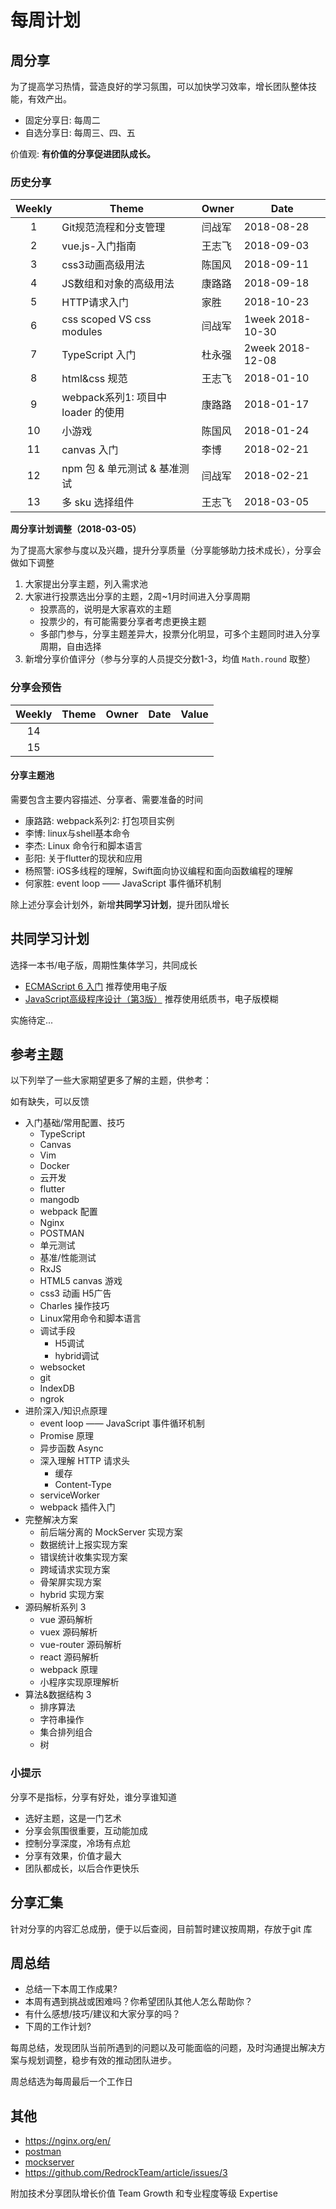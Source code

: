# 每周计划

## 周分享

为了提高学习热情，营造良好的学习氛围，可以加快学习效率，增长团队整体技能，有效产出。

- 固定分享日: 每周二
- 自选分享日: 每周三、四、五

价值观: **有价值的分享促进团队成长。**

### 历史分享

|Weekly | Theme | Owner | Date |
|:-----:| ----- | ----- | ---- |
|  1 | Git规范流程和分支管理  | 闫战军 | 2018-08-28 |
|  2 | vue.js-入门指南  | 王志飞 | 2018-09-03 |
|  3 | css3动画高级用法  | 陈国风 | 2018-09-11 |
|  4 | JS数组和对象的高级用法  | 康路路 | 2018-09-18 |
|  5 | HTTP请求入门  | 家胜 | 2018-10-23 |
|  6 | css scoped VS css modules | 闫战军 | 1week 2018-10-30
|  7 | TypeScript 入门 | 杜永强 | 2week 2018-12-08
|  8 | html&css 规范 | 王志飞 | 2018-01-10
|  9 | webpack系列1: 项目中 loader 的使用 | 康路路 | 2018-01-17
| 10 | 小游戏 | 陈国风 | 2018-01-24
| 11 | canvas 入门 | 李博 | 2018-02-21
| 12 | npm 包 & 单元测试 & 基准测试 | 闫战军 | 2018-02-21
| 13 | 多 sku 选择组件 | 王志飞 | 2018-03-05

**周分享计划调整（2018-03-05）**

为了提高大家参与度以及兴趣，提升分享质量（分享能够助力技术成长），分享会做如下调整

  1. 大家提出分享主题，列入需求池
  2. 大家进行投票选出分享的主题，2周~1月时间进入分享周期
      - 投票高的，说明是大家喜欢的主题
      - 投票少的，有可能需要分享者考虑更换主题
      - 多部门参与，分享主题差异大，投票分化明显，可多个主题同时进入分享周期，自由选择
  3. 新增分享价值评分（参与分享的人员提交分数1-3，均值 `Math.round` 取整）

### 分享会预告

|Weekly | Theme | Owner | Date | Value |
|:-----:| ----- | ----- | ---- | ----- |
| 14 | | | |
| 15 | | | |

#### 分享主题池

需要包含主要内容描述、分享者、需要准备的时间

- 康路路: webpack系列2: 打包项目实例
- 李博: linux与shell基本命令
- 李杰: Linux 命令行和脚本语言
- 彭阳: 关于flutter的现状和应用
- 杨照警: iOS多线程的理解，Swift面向协议编程和面向函数编程的理解
- 何家胜: event loop —— JavaScript 事件循环机制

<!-- - 康路路: webpack系列3: 基于 vue-cli2 的 webpack 配置 -->

除上述分享会计划外，新增**共同学习计划**，提升团队增长

## 共同学习计划

选择一本书/电子版，周期性集体学习，共同成长

- [ECMAScript 6 入门](http://es6.ruanyifeng.com/) 推荐使用电子版
- [JavaScript高级程序设计（第3版）](http://www.olecn.com/download.php?id=1367) 推荐使用纸质书，电子版模糊

实施待定...

## 参考主题

以下列举了一些大家期望更多了解的主题，供参考：

如有缺失，可以反馈

- 入门基础/常用配置、技巧
  - TypeScript
  - Canvas
  - Vim
  - Docker
  - 云开发
  - flutter
  - mangodb
  - webpack 配置
  - Nginx
  - POSTMAN
  - 单元测试
  - 基准/性能测试
  - RxJS
  - HTML5 canvas 游戏
  - css3 动画 H5广告
  - Charles 操作技巧
  - Linux常用命令和脚本语言
  - 调试手段
    - H5调试
    - hybrid调试
  - websocket
  - git
  - IndexDB
  - ngrok
- 进阶深入/知识点原理
  - event loop —— JavaScript 事件循环机制
  - Promise 原理
  - 异步函数 Async
  - 深入理解 HTTP 请求头
    - 缓存
    - Content-Type
  - serviceWorker
  - webpack 插件入门
- 完整解决方案
  - 前后端分离的 MockServer 实现方案
  - 数据统计上报实现方案
  - 错误统计收集实现方案
  - 跨域请求实现方案
  - 骨架屏实现方案
  - hybrid 实现方案
- 源码解析系列 3
  - vue 源码解析
  - vuex 源码解析
  - vue-router 源码解析
  - react 源码解析
  - webpack 原理
  - 小程序实现原理解析
- 算法&数据结构 3
  - 排序算法
  - 字符串操作
  - 集合排列组合
  - 树

### 小提示

分享不是指标，分享有好处，谁分享谁知道

- 选好主题，这是一门艺术
- 分享会氛围很重要，互动能加成
- 控制分享深度，冷场有点尬
- 分享有效果，价值才最大
- 团队都成长，以后合作更快乐

## 分享汇集

针对分享的内容汇总成册，便于以后查阅，目前暂时建议按周期，存放于git 库

## 周总结

- 总结一下本周工作成果?
- 本周有遇到挑战或困难吗？你希望团队其他人怎么帮助你？
- 有什么感想/技巧/建议和大家分享的吗？
- 下周的工作计划?

每周总结，发现团队当前所遇到的问题以及可能面临的问题，及时沟通提出解决方案与规划调整，稳步有效的推动团队进步。

周总结选为每周最后一个工作日

## 其他

- https://nginx.org/en/
- [postman](https://www.getpostman.com/docs/v6/postman/environments_and_globals/variables)
- [mockserver](https://my.oschina.net/xbl/blog/2246297)
- https://github.com/RedrockTeam/article/issues/3

附加技术分享团队增长价值 Team Growth 和专业程度等级 Expertise
